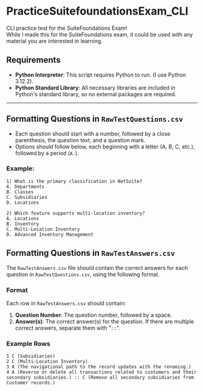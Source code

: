 # PracticeSuitefoundationsExam_CLI
CLI practice test for the SuiteFoundations Exam!  
While I made this for the SuiteFoundations exam, it could be used with any material you are interested in learning.

## Requirements
- **Python Interpreter**: This script requires Python to run. (I use Python 3.12.2).
- **Python Standard Library**: All necessary libraries are included in Python's standard library, so no external packages are required.

---

## Formatting Questions in `RawTestQuestions.csv`
- Each question should start with a number, followed by a close parenthesis, the question text, and a question mark.
- Options should follow below, each beginning with a letter (A, B, C, etc.), followed by a period (`A.`).
  
### Example:
```plaintext
1) What is the primary classification in NetSuite?
A. Departments
B. Classes
C. Subsidiaries
D. Locations

2) Which feature supports multi-location inventory?
A. Locations
B. Inventory
C. Multi-Location Inventory
D. Advanced Inventory Management
```

## Formatting Questions in `RawTestAnswers.csv`
The `RawTestAnswers.csv` file should contain the correct answers for each question in `RawTestQuestions.csv`, using the following format.

### Format
Each row in `RawTestAnswers.csv` should contain:
1. **Question Number**: The question number, followed by a space.
2. **Answer(s)**: The correct answer(s) for the question. If there are multiple correct answers, separate them with "`::`".

### Example Rows
```plaintext
1 C (Subsidiaries)
2 C (Multi-Location Inventory)
3 A (The navigational path to the record updates with the renaming.)
4 A (Reverse or delete all transactions related to customers and their secondary subsidiaries.) :: C (Remove all secondary subsidiaries from Customer records.)

